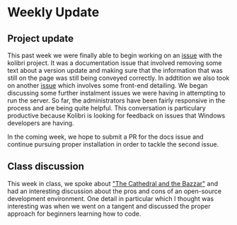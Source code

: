 # Weekly Update

## Project update

This past week we were finally able to begin working on an [issue](https://github.com/learningequality/kolibri/pull/10424) with the kolibri project. It was a documentation
issue that involved removing some text about a version update and making sure that the information that was still on the page was still being conveyed correctly. In addtition
we also took on another [issue](https://github.com/learningequality/kolibri/issues/10335) which involves some front-end detailing. We began discussing some further instalment 
issues we were having in attempting to run the server. So far, the administrators have been fairly responsive in the process and are being quite helpful. This conversation is
particulary productive because Kolibri is looking for feedback on issues that Windows developers are having.

In the coming week, we hope to submit a PR for the docs issue and continue pursuing proper installation in order to tackle the second issue.

## Class discussion

This week in class, we spoke about ["The Cathedral and the Bazzar"](http://www.catb.org/~esr/writings/cathedral-bazaar/) and had an interesting discussion about the 
pros and cons of an open-source development environment. One detail in particular which I thought was interesting was when we went on a tangent and discussed the proper
approach for beginners learning how to code.
